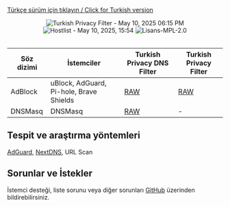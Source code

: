 [Türkçe sürüm için tıklayın / Click for Turkish version](README.md)

<div align="center">
    <img src="https://img.shields.io/badge/Turkish%20Privacy%20Filter-May%2010%2C%202025%2006%3A15%20PM-green.svg?longCache=true&style=for-the-badge"
         alt="Turkish Privacy Filter - May 10, 2025 06:15 PM" />
<img src="https://img.shields.io/badge/Hostlist-May%2010%2C%202025%2C%2015%3A54-green.svg?longCache=true&style=for-the-badge"
     alt="Hostlist - May 10, 2025, 15:54" />
    <img src="https://img.shields.io/badge/License-MPL 2.0-orange.svg?longCache=true&style=for-the-badge"
         alt="Lisans-MPL-2.0" />
</div>
<br/>

| Söz dizimi | İstemciler | Turkish Privacy DNS Filter | Turkish Privacy Filter |
| ------------ | ------------ | ------------ | ------------ |
| AdBlock  | uBlock, AdGuard, Pi-hole, Brave Shields | [RAW](https://raw.githubusercontent.com/saurane/Turkish-Blocklist/master/Blocklist/adblock.txt "RAW") | [RAW](https://raw.githubusercontent.com/saurane/Turkish-Blocklist/master/Blocklist/adb-privacy.txt "RAW") | 
| DNSMasq | DNSMasq | [RAW](https://raw.githubusercontent.com/saurane/Turkish-Blocklist/master/Blocklist/hosts.txt "RAW") | - |

## Tespit ve araştırma yöntemleri
[AdGuard](https://adguard.com/), [NextDNS](https://nextdns.io/), URL Scan

## Sorunlar ve İstekler
İstemci desteği, liste sorunu veya diğer sorunları [GitHub](https://github.com/saurane/Turkish-Blocklist/issues) üzerinden bildirebilirsiniz.
